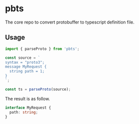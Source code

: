 # pbts

The core repo to convert protobuffer to typescript definition file.

## Usage

```javascript
import { parseProto } from 'pbts';

const source = `
syntax = "proto3";
message MyRequest {
  string path = 1;
}
`;

const ts = parseProto(source);
```

The result is as follow.

```typescript
interface MyRequest {
  path: string;
}
```
